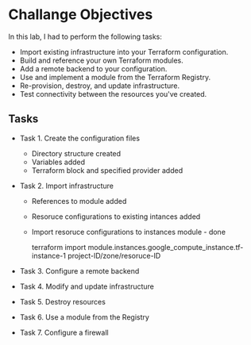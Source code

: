 # Challange Objectives

In this lab, I had to perform the following tasks:

* Import existing infrastructure into your Terraform configuration.
* Build and reference your own Terraform modules.
* Add a remote backend to your configuration.
* Use and implement a module from the Terraform Registry.
* Re-provision, destroy, and update infrastructure.
* Test connectivity between the resources you've created.

## Tasks

* Task 1. Create the configuration files
    - Directory structure created
    - Variables added
    - Terraform block and specified provider added

* Task 2. Import infrastructure
    - References to module added
    - Resoruce configurations to existing intances added
    - Import resoruce configurations to instances module - done

        terraform import module.instances.google_compute_instance.tf-instance-1 project-ID/zone/resoruce-ID

* Task 3. Configure a remote backend
* Task 4. Modify and update infrastructure
* Task 5. Destroy resources
* Task 6. Use a module from the Registry
* Task 7. Configure a firewall